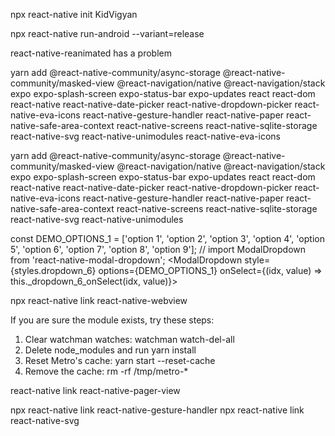 npx react-native init KidVigyan

npx react-native run-android --variant=release

react-native-reanimated has a problem

yarn add @react-native-community/async-storage @react-native-community/masked-view @react-navigation/native @react-navigation/stack expo expo-splash-screen expo-status-bar expo-updates react react-dom react-native react-native-date-picker react-native-dropdown-picker react-native-eva-icons react-native-gesture-handler react-native-paper react-native-safe-area-context react-native-screens react-native-sqlite-storage react-native-svg react-native-unimodules react-native-eva-icons

yarn add @react-native-community/async-storage @react-native-community/masked-view @react-navigation/native @react-navigation/stack expo expo-splash-screen expo-status-bar expo-updates react react-dom react-native react-native-date-picker react-native-dropdown-picker react-native-eva-icons react-native-gesture-handler react-native-paper react-native-safe-area-context react-native-screens react-native-sqlite-storage react-native-svg react-native-unimodules

<!-- npx react-codemod rename-unsafe-lifecycles -->

const DEMO_OPTIONS_1 = ['option 1', 'option 2', 'option 3', 'option 4', 'option 5', 'option 6', 'option 7', 'option 8', 'option 9'];
// import ModalDropdown from 'react-native-modal-dropdown';
<ModalDropdown style={styles.dropdown_6}
options={DEMO_OPTIONS_1}
onSelect={(idx, value) => this.\_dropdown_6_onSelect(idx, value)}>

npx react-native link react-native-webview

If you are sure the module exists, try these steps:

1.  Clear watchman watches: watchman watch-del-all
2.  Delete node_modules and run yarn install
3.  Reset Metro's cache: yarn start --reset-cache
4.  Remove the cache: rm -rf /tmp/metro-\*

react-native link react-native-pager-view

npx react-native link react-native-gesture-handler
npx react-native link react-native-svg
